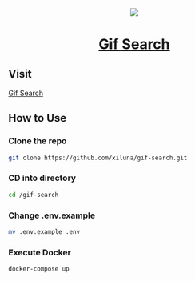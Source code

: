 <div align="center">
  <a href="https://statuspage.freshping.io/56587-XilaLuna">  
    <img src="https://img.shields.io/website?down_color=red&down_message=offline&up_color=green&up_message=online&url=http%3A%2F%2Fgif-search.dev.xilaluna.com%2F" />
  </a>
  <a href="http://gif-search.dev.xilaluna.com"> 
    <h1>Gif Search</h1>
  </a>
</div>

## Visit

[Gif Search](http://gif-search.dev.xilaluna.com)

## How to Use

### Clone the repo

```bash
git clone https://github.com/xiluna/gif-search.git
```

### CD into directory

```bash
cd /gif-search
```

### Change .env.example

```bash
mv .env.example .env
```

### Execute Docker

```bash
docker-compose up
```
